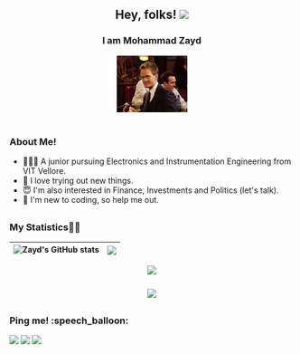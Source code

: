 <div align = center> 
<h2>Hey, folks! <img src="https://raw.githubusercontent.com/MartinHeinz/MartinHeinz/master/wave.gif" width="30px"></h2>
  <h3>I am Mohammad Zayd </h3>
  <img src = "https://github.com/Zayd1602/Zayd1602/blob/main/gifs/wink.gif" height=100/>
  <h1></h1>
  </div> 
<h3>About Me!</h3>
  <ul>
    <li> 👨🏻‍🎓 A junior pursuing Electronics and Instrumentation Engineering from VIT Vellore.
    <li> 🧐 I love trying out new things.
    <li> 😇 I'm also interested in Finance, Investments and Politics (let's talk). 
    <li> 👻 I'm new to coding, so help me out.
  </ul>  
<!--   
<h2></h2> 
<h3>Github Stats 👨‍💻</h3> 
<p align="center">
  <a href="https://github.com/Zayd1602"><span>
    <img height="48%" src="https://github-readme-stats.vercel.app/api?username=Zayd1602&count_private=true&show_icons=true&theme=radical&&include_all_commits=true"/>
    <img width="51%" src="https://github-readme-streak-stats.herokuapp.com/?user=Zayd1602&theme=radical" />
    <img height="163em" src="https://github-readme-stats-eight-theta.vercel.app/api/top-langs/?username=Zayd1602&hide=html,css,javascript,scss&layout=compact&langs_count=8&theme=radical"/>
    <img align="center" src="https://github-profile-summary-cards.vercel.app/api/cards/profile-details?username=Zayd1602&theme=dracula" />
    </span></a>
</p>
-->

  <h2></h2>
<h3>My Statistics👨‍💻</h3>
<div align = center>   
  
| ![Zayd's GitHub stats](https://github-readme-stats.vercel.app/api?username=Zayd1602&count_private=true&hide_border=true&include_all_commits=true&theme=cobalt) | <img align="center" src="https://github-readme-stats.vercel.app/api/top-langs/?username=Zayd1602&layout=compact&hide_border=True&count_private=true&include_all_commits=true&theme=cobalt" />|
| ------------- | ------------- |

<img align=center src="https://github-readme-streak-stats.herokuapp.com/?user=Zayd1602&show_icons=true&count_private=true&theme=cobalt"/>
  <br>
<h3></h3>
<img align=center src="https://github-profile-summary-cards.vercel.app/api/cards/profile-details?username=Zayd1602&theme=dracula"/>
</div> 
  
<h2></h2>
<h3>Ping me! :speech_balloon:</h3>
 <p><p>
 <a href= "https://www.linkedin.com/in/md-zayd"><img src="https://img.shields.io/badge/LinkedIn-0077B5?style=for-the-badge&logo=linkedin&logoColor=white"></a>
 <a href= "https://discord.com/channels/Zayd#2162"><img src="https://img.shields.io/badge/Discord-7289DA?style=for-the-badge&logo=discord&logoColor=white"></a>
 <a href= "https://twitter.com/Md_Z16"><img src="https://img.shields.io/badge/Twitter-1DA1F2?style=for-the-badge&logo=twitter&logoColor=white"></a>
 </p>
